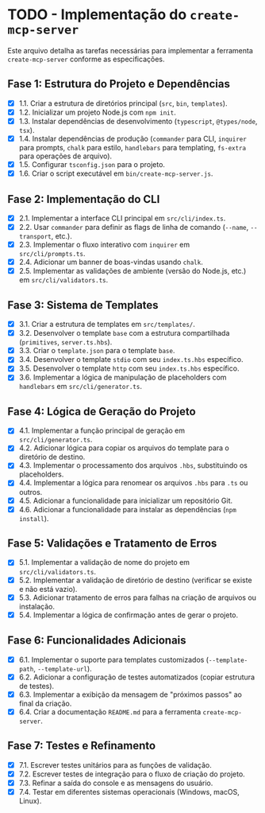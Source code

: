 # TODO - Implementação do `create-mcp-server`

Este arquivo detalha as tarefas necessárias para implementar a ferramenta `create-mcp-server` conforme as especificações.

## Fase 1: Estrutura do Projeto e Dependências

- [x] 1.1. Criar a estrutura de diretórios principal (`src`, `bin`, `templates`).
- [x] 1.2. Inicializar um projeto Node.js com `npm init`.
- [x] 1.3. Instalar dependências de desenvolvimento (`typescript`, `@types/node`, `tsx`).
- [x] 1.4. Instalar dependências de produção (`commander` para CLI, `inquirer` para prompts, `chalk` para estilo, `handlebars` para templating, `fs-extra` para operações de arquivo).
- [x] 1.5. Configurar `tsconfig.json` para o projeto.
- [x] 1.6. Criar o script executável em `bin/create-mcp-server.js`.

## Fase 2: Implementação do CLI

- [x] 2.1. Implementar a interface CLI principal em `src/cli/index.ts`.
- [x] 2.2. Usar `commander` para definir as flags de linha de comando (`--name`, `--transport`, etc.).
- [x] 2.3. Implementar o fluxo interativo com `inquirer` em `src/cli/prompts.ts`.
- [x] 2.4. Adicionar um banner de boas-vindas usando `chalk`.
- [x] 2.5. Implementar as validações de ambiente (versão do Node.js, etc.) em `src/cli/validators.ts`.

## Fase 3: Sistema de Templates

- [x] 3.1. Criar a estrutura de templates em `src/templates/`.
- [x] 3.2. Desenvolver o template `base` com a estrutura compartilhada (`primitives`, `server.ts.hbs`).
- [x] 3.3. Criar o `template.json` para o template `base`.
- [x] 3.4. Desenvolver o template `stdio` com seu `index.ts.hbs` específico.
- [x] 3.5. Desenvolver o template `http` com seu `index.ts.hbs` específico.
- [x] 3.6. Implementar a lógica de manipulação de placeholders com `handlebars` em `src/cli/generator.ts`.

## Fase 4: Lógica de Geração do Projeto

- [x] 4.1. Implementar a função principal de geração em `src/cli/generator.ts`.
- [x] 4.2. Adicionar lógica para copiar os arquivos do template para o diretório de destino.
- [x] 4.3. Implementar o processamento dos arquivos `.hbs`, substituindo os placeholders.
- [x] 4.4. Implementar a lógica para renomear os arquivos `.hbs` para `.ts` ou outros.
- [x] 4.5. Adicionar a funcionalidade para inicializar um repositório Git.
- [x] 4.6. Adicionar a funcionalidade para instalar as dependências (`npm install`).

## Fase 5: Validações e Tratamento de Erros

- [x] 5.1. Implementar a validação de nome do projeto em `src/cli/validators.ts`.
- [x] 5.2. Implementar a validação de diretório de destino (verificar se existe e não está vazio).
- [x] 5.3. Adicionar tratamento de erros para falhas na criação de arquivos ou instalação.
- [x] 5.4. Implementar a lógica de confirmação antes de gerar o projeto.

## Fase 6: Funcionalidades Adicionais

- [x] 6.1. Implementar o suporte para templates customizados (`--template-path`, `--template-url`).
- [x] 6.2. Adicionar a configuração de testes automatizados (copiar estrutura de testes).
- [x] 6.3. Implementar a exibição da mensagem de "próximos passos" ao final da criação.
- [x] 6.4. Criar a documentação `README.md` para a ferramenta `create-mcp-server`.

## Fase 7: Testes e Refinamento

- [x] 7.1. Escrever testes unitários para as funções de validação.
- [x] 7.2. Escrever testes de integração para o fluxo de criação do projeto.
- [x] 7.3. Refinar a saída do console e as mensagens do usuário.
- [x] 7.4. Testar em diferentes sistemas operacionais (Windows, macOS, Linux).
